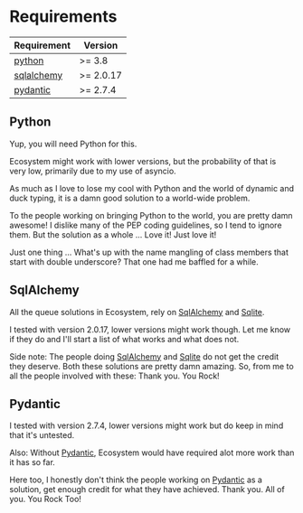 # Requirements
| Requirement                                    | Version    |
|------------------------------------------------|------------|
| [python](https://www.python.org/)              | \>= 3.8    |
| [sqlalchemy](https://sqlalchemy.org)           | \>= 2.0.17 |
| [pydantic](https://docs.pydantic.dev/latest/)  | \>= 2.7.4  |


## Python
Yup, you will need Python for this.

Ecosystem might work with lower versions, but the probability of that is very low, primarily due to my use of asyncio.

As much as I love to lose my cool with Python and the world of dynamic and duck typing, it is a damn good solution to a world-wide problem.

To the people working on bringing Python to the world, you are pretty damn awesome! I dislike many of the PEP coding guidelines, so I tend to ignore them. But the solution as a whole ... Love it! Just love it!

Just one thing ... What's up with the name mangling of class members that start with double underscore? That one had me baffled for a while.

## SqlAlchemy
All the queue solutions in Ecosystem, rely on [SqlAlchemy](https://sqlalchemy.org) and [Sqlite](https://sqlite.org).

I tested with version 2.0.17, lower versions might work though. Let me know if they do and I'll start a list of what works and what does not.

Side note: The people doing [SqlAlchemy](https://sqlalchemy.org) and [Sqlite](https://sqlite.org) do not get the credit they deserve. Both these solutions are pretty damn amazing. So, from me to all the people involved with these: Thank you. You Rock!

## Pydantic
I tested with version 2.7.4, lower versions might work but do keep in mind that it's untested.

Also: Without [Pydantic](https://docs.pydantic.dev/latest/), Ecosystem would have required alot more work than it has so far.

Here too, I honestly don't think the people working on [Pydantic](https://docs.pydantic.dev/latest/) as a solution, get enough credit for what they have achieved. Thank you. All of you. You Rock Too!
